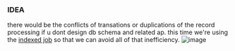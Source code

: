 ### IDEA
there would be the conflicts of transations or duplications of the record processing if u dont design db schema and related ap. this time we're using the [indexed job](https://kubernetes.io/docs/tasks/job/indexed-parallel-processing-static/) so that we can avoid all of that inefficiency.
![image](https://github.com/ppluuums-jp/indexed-job/assets/104049111/9c2d2de2-6992-4c15-9476-31177d04fb9e)
